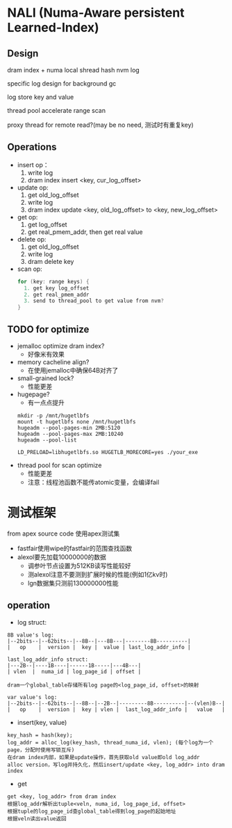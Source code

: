 # NALI (Numa-Aware persistent Learned-Index)
## Design
  dram index + numa local shread hash nvm log

  specific log design for background gc
  
  log store key and value

  thread pool accelerate range scan

  proxy thread for remote read?(may be no need, 测试时有重复key)

## Operations
  - insert op：
    1. write log
    2. dram index insert <key, cur_log_offset>
  - update op:
    1. get old_log_offset
    2. write log
    2. dram index update <key, old_log_offset> to <key, new_log_offset>
  - get op:
    1. get log_offset
    2. get real_pmem_addr, then get real value
  - delete op:
    1. get old_log_offset
    2. write log
    2. dram delete key
  - scan op:
    ```c++
    for (key: range keys) {
      1. get key log_offset
      2. get real_pmem_addr
      3. send to thread_pool to get value from nvm?
    }
    ```
## TODO for optimize
  - jemalloc optimize dram index?
    - 好像米有效果
  - memory cacheline align?
    - 在使用jemalloc中确保64B对齐了
  - small-grained lock?
    - 性能更差
  - hugepage?
    - 有一点点提升
    ```shell
    mkdir -p /mnt/hugetlbfs
    mount -t hugetlbfs none /mnt/hugetlbfs
    hugeadm --pool-pages-min 2MB:5120
    hugeadm --pool-pages-max 2MB:10240
    hugeadm --pool-list

    LD_PRELOAD=libhugetlbfs.so HUGETLB_MORECORE=yes ./your_exe
    ```
  - thread pool for scan optimize
    - 性能更差
    - 注意：线程池函数不能传atomic变量，会编译fail
# 测试框架
from apex source code
使用apex测试集

 - fastfair使用wipe的fastfair的范围查找函数
 - alexol要先加载10000000的数据
   - 调参叶节点设置为512KB读写性能较好
   - 测alexol注意不要测到扩展时候的性能(例如1亿kv时)
   - lgn数据集只测前130000000性能


## operation
- log struct:
```
8B value's log:
|--2bits--|--62bits--|--8B--|---8B---|--------8B----------|
|   op    |  version |  key |  value | last_log_addr_info |

last_log_addr_info struct:
|---2B--|----1B----|------1B-----|---4B---|
| vlen  |  numa_id | log_page_id | offset |

dram一个global_table存储所有log page的<log_page_id, offset>的映射

var value's log:
|--2bits--|--62bits--|--8B--|--2B--|---------8B----------|--(vlen)B--|
|   op    |  version |  key | vlen |  last_log_addr_info |   value   |
```
- insert(key, value)
```
key_hash = hash(key);
log_addr = alloc_log(key_hash, thread_numa_id, vlen); (每个log为一个page，分配时使用写锁互斥)
在dram index内部，如果是update操作，首先获取old value即old log_addr
alloc version，写log并持久化，然后insert/update <key, log_addr> into dram index
```

- get
```
get <key, log_addr> from dram index
根据log_addr解析出tuple<veln, numa_id, log_page_id, offset>
根据tuple的log_page_id查global_table得到log_page的起始地址
根据veln读出value返回
```
